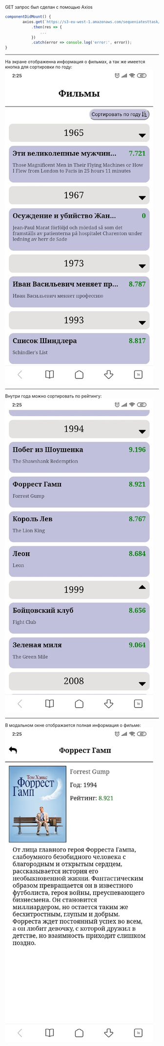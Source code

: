 GET запрос был сделан с помощью Axios

```javascript
componentDidMount() {
        axios.get(`https://s3-eu-west-1.amazonaws.com/sequeniatesttask/films.json`)
            .then(res => {
                ...
            })
            .catch(error => console.log('error:', error));
}
```

***

На экране отображенна информация о фильмах, а так же имеется кнопка для сортировки по году:
![Иллюстрация к проекту](https://github.com/SuperPananda/mywebspa/raw/master/image/84LAmJw-9jY.jpg)

***

Внутри года можно сортировать по рейтингу:
![Иллюстрация к проекту](https://github.com/SuperPananda/mywebspa/raw/master/image/xKO6pF1nBGI.jpg)

***

В модальном окне отображается полная информация о фильме:
![Иллюстрация к проекту](https://github.com/SuperPananda/mywebspa/raw/master/image/tbS_29xbbmE.jpg)
